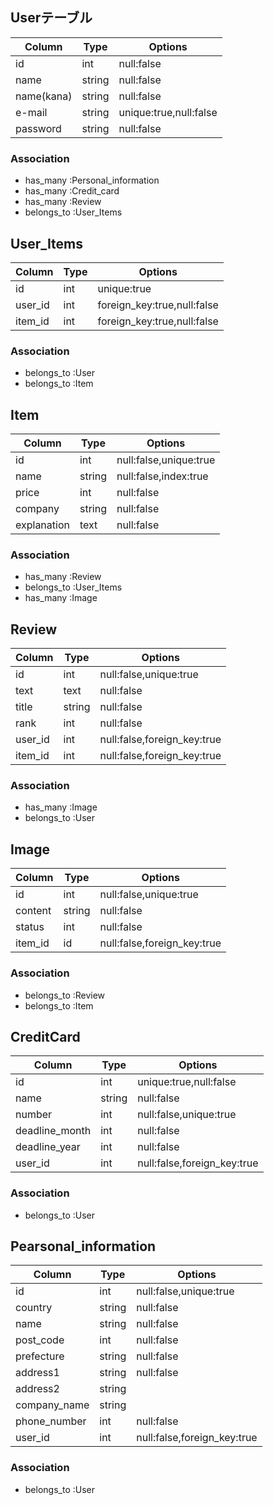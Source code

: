 ## Userテーブル
|Column|Type|Options|
|------|----|-------|
|id|int|null:false|
|name|string|null:false|
|name(kana)|string|null:false|
|e-mail|string|unique:true,null:false|
|password|string|null:false|
### Association
- has_many :Personal_information
- has_many :Credit_card
- has_many :Review
- belongs_to :User_Items



## User_Items
|Column|Type|Options|
|------|----|-------|
|id|int|unique:true|
|user_id|int|foreign_key:true,null:false|
|item_id|int|foreign_key:true,null:false|
### Association
- belongs_to :User
- belongs_to :Item

## Item
|Column|Type|Options|
|------|----|-------|
|id|int|null:false,unique:true|
|name|string|null:false,index:true|
|price|int|null:false|
|company|string|null:false|
|explanation|text|null:false|
### Association
- has_many :Review
- belongs_to :User_Items
- has_many :Image

## Review
|Column|Type|Options|
|------|----|-------|
|id|int|null:false,unique:true|
|text|text|null:false|
|title|string|null:false|
|rank|int|null:false|
|user_id|int|null:false,foreign_key:true|
|item_id|int|null:false,foreign_key:true|
### Association
- has_many :Image
- belongs_to :User


## Image
|Column|Type|Options|
|------|----|-------|
|id|int|null:false,unique:true|
|content|string|null:false|
|status|int|null:false|
|item_id|id|null:false,foreign_key:true|
### Association
- belongs_to :Review
- belongs_to :Item

## CreditCard
|Column|Type|Options|
|------|----|-------|
|id|int|unique:true,null:false|
|name|string|null:false|
|number|int|null:false,unique:true|
|deadline_month|int|null:false|
|deadline_year|int|null:false|
|user_id|int|null:false,foreign_key:true|
### Association
- belongs_to :User

## Pearsonal_information
|Column|Type|Options|
|------|----|-------|
|id|int|null:false,unique:true|
|country|string|null:false|
|name|string|null:false|
|post_code|int|null:false|
|prefecture|string|null:false|
|address1|string|null:false|
|address2|string||
|company_name|string||
|phone_number|int|null:false|
|user_id|int|null:false,foreign_key:true|
### Association
- belongs_to :User

